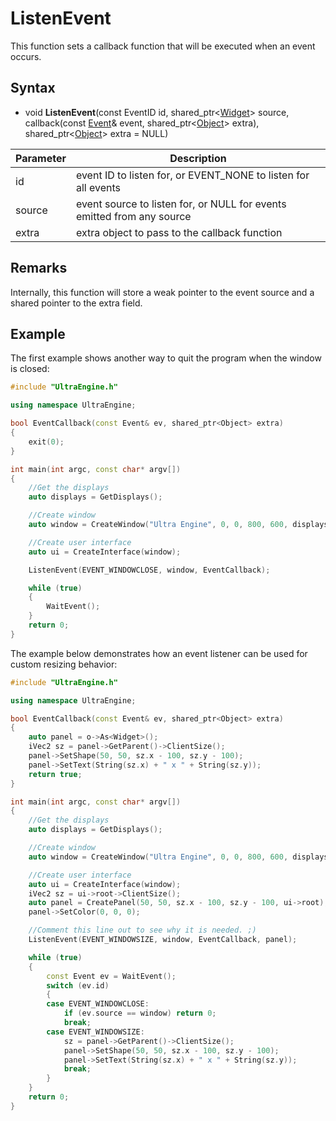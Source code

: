 # ListenEvent

This function sets a callback function that will be executed when an event occurs.

## Syntax

- void **ListenEvent**(const EventID id, shared_ptr<[Widget](Widget.md)\> source, callback(const [Event](Event.md)& event, shared_ptr<[Object](Object.md)\> extra),  shared_ptr<[Object](Object.md)\> extra = NULL)

| Parameter | Description |
|---|---|
| id | event ID to listen for, or EVENT_NONE to listen for all events |
| source | event source to listen for, or NULL for events emitted from any source |
| extra | extra object to pass to the callback function |

## Remarks

Internally, this function will store a weak pointer to the event source and a shared pointer to the extra field.

## Example

The first example shows another way to quit the program when the window is closed:

```c++
#include "UltraEngine.h"

using namespace UltraEngine;

bool EventCallback(const Event& ev, shared_ptr<Object> extra)
{
    exit(0);
}

int main(int argc, const char* argv[])
{
    //Get the displays
    auto displays = GetDisplays();

    //Create window
    auto window = CreateWindow("Ultra Engine", 0, 0, 800, 600, displays[0]);

    //Create user interface
    auto ui = CreateInterface(window);

    ListenEvent(EVENT_WINDOWCLOSE, window, EventCallback);

    while (true)
    {
        WaitEvent();
    }
    return 0;
}
```

The example below demonstrates how an event listener can be used for custom resizing behavior:

```c++
#include "UltraEngine.h"

using namespace UltraEngine;

bool EventCallback(const Event& ev, shared_ptr<Object> extra)
{
    auto panel = o->As<Widget>();
    iVec2 sz = panel->GetParent()->ClientSize();
    panel->SetShape(50, 50, sz.x - 100, sz.y - 100);
    panel->SetText(String(sz.x) + " x " + String(sz.y));
    return true;
}

int main(int argc, const char* argv[])
{
    //Get the displays
    auto displays = GetDisplays();

    //Create window
    auto window = CreateWindow("Ultra Engine", 0, 0, 800, 600, displays[0], WINDOW_TITLEBAR | WINDOW_RESIZABLE);

    //Create user interface
    auto ui = CreateInterface(window);
    iVec2 sz = ui->root->ClientSize();
    auto panel = CreatePanel(50, 50, sz.x - 100, sz.y - 100, ui->root);
    panel->SetColor(0, 0, 0);

    //Comment this line out to see why it is needed. ;)
    ListenEvent(EVENT_WINDOWSIZE, window, EventCallback, panel);

    while (true)
    {
        const Event ev = WaitEvent();
        switch (ev.id)
        {
        case EVENT_WINDOWCLOSE:
            if (ev.source == window) return 0;
            break;
        case EVENT_WINDOWSIZE:
            sz = panel->GetParent()->ClientSize();
            panel->SetShape(50, 50, sz.x - 100, sz.y - 100);
            panel->SetText(String(sz.x) + " x " + String(sz.y));
            break;
        }
    }
    return 0;
}
```
